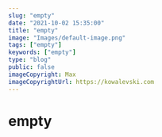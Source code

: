 ```yaml
---
slug: "empty"
date: "2021-10-02 15:35:00"
title: "empty"
image: "Images/default-image.png"
tags: ["empty"]
keywords: ["empty"]
type: "blog"
public: false
imageCopyright: Max
imageCopyrightUrl: https://kowalevski.com
---
```


# empty
